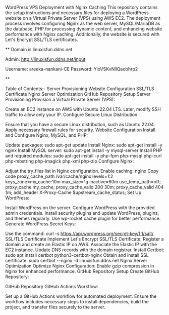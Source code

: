 WordPress VPS Deployment with Nginx Caching
This repository contains the setup instructions and necessary files for deploying a WordPress website on a Virtual Private Server (VPS) using AWS EC2. The deployment process involves configuring Nginx as the web server, MySQL/MariaDB as the database, PHP for processing dynamic content, and enhancing website performance with Nginx caching. Additionally, the website is secured with Let's Encrypt SSL/TLS certificates.

**
Domain is linuxisfun.ddns.net

Admin: http://linuxisfun.ddns.net/input

Username: areeka-nankani-CE
Password: YioVSKvNlIQaobhrp2

**

Table of Contents:-
Server Provisioning
Website Configuration
SSL/TLS Certificate
Nginx Server Optimization
GitHub Repository Setup
Server Provisioning
Provision a Virtual Private Server (VPS):

Create an EC2 instance on AWS with Ubuntu 22.04 LTS.
Later, modify SSH traffic to allow only your IP.
Configure Secure Linux Distribution:

Ensure that you have a secure Linux distribution, such as Ubuntu 22.04.
Apply necessary firewall rules for security.
Website Configuration
Install and Configure Nginx, MySQL, and PHP:

Update packages: sudo apt-get update
Install Nginx: sudo apt-get install -y nginx
Install MySQL server: sudo apt-get install -y mysql-server
Install PHP and required modules: sudo apt-get install -y php-fpm php-mysql php-curl php-mbstring php-imagick php-xml php-zip
Configure Nginx:

Adjust the try_files list in Nginx configuration.
Enable caching:
nginx
Copy code
proxy_cache_path /var/cache/nginx levels=1:2 keys_zone=my_cache:10m max_size=1g inactive=60m use_temp_path=off;
proxy_cache my_cache;
proxy_cache_valid 200 30m;
proxy_cache_valid 404 1m;
add_header X-Proxy-Cache $upstream_cache_status;
Set Up WordPress:

Install WordPress on the server.
Configure WordPress with the provided admin credentials.
Install security plugins and update WordPress, plugins, and themes regularly.
Use wp-rocket cache plugin for better performance.
Generate WordPress Secret Keys:

Use the command: curl -s https://api.wordpress.org/secret-key/1.1/salt/
SSL/TLS Certificate
Implement Let's Encrypt SSL/TLS Certificate:
Register a domain and create an Elastic IP on AWS.
Associate the Elastic IP with the EC2 instance.
Update DNS records with the domain registrar.
Install Certbot: sudo apt install certbot python3-certbot-nginx
Obtain and install SSL certificate: sudo certbot --nginx -d linuxisfun.ddns.net
Nginx Server Optimization
Optimize Nginx Configuration:
Enable gzip compression in Nginx for enhanced performance.
GitHub Repository Setup
Create GitHub Repository:

GitHub Repository
GitHub Actions Workflow:

Set up a GitHub Actions workflow for automated deployment.
Ensure the workflow includes necessary steps to install dependencies, build the project, and transfer files securely to the server.
